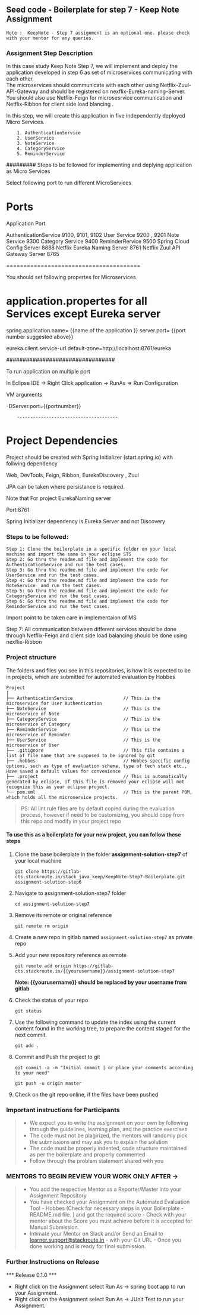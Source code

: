 ## Seed code - Boilerplate for step 7 - Keep Note Assignment
`Note : 
KeepNote - Step 7 assignment is an optional one. please check with your mentor for any queries.`

### Assignment Step Description

In this case study Keep Note Step 7, we will implement and deploy the application  developed in step 6 as set of  microservices  communicating with each other.  
The microservices should communicate with each other using Netflix-Zuul-API-Gateway and should be registered on nexflix-Eureka-naming-Server.
You should also use Netflix-Feign for microsesrvice communication and Netflix-Ribbon for client side load blancing .



In this step, we will create this application in five independently deployed  Micro Services. 
    
        1. AuthenticationService
        2. UserService
        3. NoteService
        4. CategoryService
        5. ReminderService
        
        
        
        
 ######### Steps to be followed for implementing  and deplying application as Micro Services 
 
 
 Select following port to run different MicroServices
 
 Ports
 =========	
Application						Port
	
 AuthenticationService			9100, 9101, 9102
User Service					9200 , 9201
Note Service					9300
Category Service				9400
ReminderRervice					9500
Spring Cloud Config Server		8888
Netflix Eureka Naming Server	8761
Netflix Zuul API Gateway Server	8765
 
     
=======================================


You should set following propertes for Microservices


application.propertes for all Services except Eureka server 
========================
  spring.application.name= {{name of the application }} 
  server.port=  {{port number suggested above}}
  
  eureka.client.service-url.default-zone=http://localhost:8761/eureka
  
  
  
  #################################
  
  To run application on multiple port 
  
  In Eclipse IDE ->  Right Click application  -> RunAs => Run Configuration 
  
  VM arguments 
  
   -DServer.port={{portnumber}}
         
         
         
         
        --------------------------------------
        
        
  Project Dependencies
  ============================
  
  Project should be created with Spring Initializer (start.spring.io) with follwing dependency
  
  Web, DevTools, Feign, Ribbon, EurekaDiscovery , Zuul
  
  JPA can be taken where persistance is required. 
  
 
 
  Note that  For project EurekaNaming server 
  
  Port:8761
  
  Spring Initializer dependency is Eureka Server and not Discovery 
  
        
        

### Steps to be followed:

    Step 1: Clone the boilerplate in a specific folder on your local machine and import the same in your eclipse STS
    Step 2: Go thru the readme.md file and implement the code for AuthenticationService and run the test cases.
    Step 3: Go thru the readme.md file and implement the code for UserService and run the test cases.
    Step 4: Go thru the readme.md file and implement the code for NoteService  and run the test cases.
    Step 5: Go thru the readme.md file and implement the code for CategoryService and run the test cases.
    Step 6: Go thru the readme.md file and implement the code for ReminderService and run the test cases.
    

Import point to be taken care in implementaion of MS

Step 7: All communication between different services should be done through Netflix-Feign and client side load balancing should be done using nexflix-Ribbon 








### Project structure

The folders and files you see in this repositories, is how it is expected to be in projects, which are submitted for automated evaluation by Hobbes

    Project
	|
	├── AuthenticationService                   // This is the microservice for User Authentication
	├── NoteService                             // This is the microservice of Note   
	├── CategoryService                         // This is the microservice of Category   
	├── ReminderService                         // This is the microservice of Reminder   
	├── UserService                             // This is the microservice of User   
	├── .gitignore			                    // This file contains a list of file name that are supposed to be ignored by git 
	├── .hobbes   			                    // Hobbes specific config options, such as type of evaluation schema, type of tech stack etc., Have saved a default values for convenience
	├── .project			                    // This is automatically generated by eclipse, if this file is removed your eclipse will not recognize this as your eclipse project. 
	└── pom.xml 			                    // This is the parent POM, which holds all the microservice projects.

> PS: All lint rule files are by default copied during the evaluation process, however if need to be customizing, you should copy from this repo and modify in your project repo


#### To use this as a boilerplate for your new project, you can follow these steps

1. Clone the base boilerplate in the folder **assignment-solution-step7** of your local machine
     
    `git clone https://gitlab-cts.stackroute.in/stack_java_keep/KeepNote-Step7-Boilerplate.git assignment-solution-step6`

2. Navigate to assignment-solution-step7 folder

    `cd assignment-solution-step7`

3. Remove its remote or original reference

     `git remote rm origin`

4. Create a new repo in gitlab named `assignment-solution-step7` as private repo

5. Add your new repository reference as remote

     `git remote add origin https://gitlab-cts.stackroute.in/{{yourusername}}/assignment-solution-step7`

     **Note: {{yourusername}} should be replaced by your username from gitlab**

5. Check the status of your repo 
     
     `git status`            

6. Use the following command to update the index using the current content found in the working tree, to prepare the content staged for the next commit.

     `git add .`
 
7. Commit and Push the project to git

     `git commit -a -m "Initial commit | or place your comments according to your need"`

     `git push -u origin master`

8. Check on the git repo online, if the files have been pushed

### Important instructions for Participants
> - We expect you to write the assignment on your own by following through the guidelines, learning plan, and the practice exercises
> - The code must not be plagirized, the mentors will randomly pick the submissions and may ask you to explain the solution
> - The code must be properly indented, code structure maintained as per the boilerplate and properly commented
> - Follow through the problem statement shared with you

### MENTORS TO BEGIN REVIEW YOUR WORK ONLY AFTER ->
> - You add the respective Mentor as a Reporter/Master into your Assignment Repository
> - You have checked your Assignment on the Automated Evaluation Tool - Hobbes (Check for necessary steps in your Boilerplate - README.md file. ) and got the required score - Check with your mentor about the Score you must achieve before it is accepted for Manual Submission.
> - Intimate your Mentor on Slack and/or Send an Email to learner.support@stackroute.in - with your Git URL - Once you done working and is ready for final submission.


### Further Instructions on Release

*** Release 0.1.0 ***

- Right click on the Assignment select Run As -> spring boot app to run your Assignment.
- Right click on the Assignment select Run As -> JUnit Test to run your Assignment.